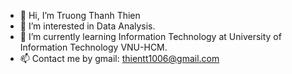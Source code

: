 - 👋 Hi, I’m Truong Thanh Thien
- 👀 I’m interested in Data Analysis.
- 🌱 I’m currently learning Information Technology at University of Information Technology VNU-HCM.
- 📫 Contact me by gmail:  thientt1006@gmail.com

<!---
- 💞️ I’m looking to collaborate on ...


thanhthien1006/thanhthien1006 is a ✨ special ✨ repository because its `README.md` (this file) appears on your GitHub profile.
You can click the Preview link to take a look at your changes.
--->
